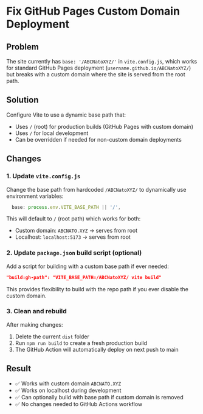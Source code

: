 # Fix GitHub Pages Custom Domain Deployment

## Problem

The site currently has `base: '/ABCNatoXYZ/'` in `vite.config.js`, which works for standard GitHub Pages deployment (`username.github.io/ABCNatoXYZ/`) but breaks with a custom domain where the site is served from the root path.

## Solution

Configure Vite to use a dynamic base path that:

- Uses `/` (root) for production builds (GitHub Pages with custom domain)
- Uses `/` for local development
- Can be overridden if needed for non-custom domain deployments

## Changes

### 1. Update `vite.config.js`

Change the base path from hardcoded `/ABCNatoXYZ/` to dynamically use environment variables:

```7:7:vite.config.js
  base: process.env.VITE_BASE_PATH || '/',
```

This will default to `/` (root path) which works for both:

- Custom domain: `ABCNATO.XYZ` → serves from root
- Localhost: `localhost:5173` → serves from root

### 2. Update `package.json` build script (optional)

Add a script for building with a custom base path if ever needed:

```json
"build:gh-path": "VITE_BASE_PATH=/ABCNatoXYZ/ vite build"
```

This provides flexibility to build with the repo path if you ever disable the custom domain.

### 3. Clean and rebuild

After making changes:

1. Delete the current `dist` folder
2. Run `npm run build` to create a fresh production build
3. The GitHub Action will automatically deploy on next push to main

## Result

- ✅ Works with custom domain `ABCNATO.XYZ`
- ✅ Works on localhost during development
- ✅ Can optionally build with base path if custom domain is removed
- ✅ No changes needed to GitHub Actions workflow